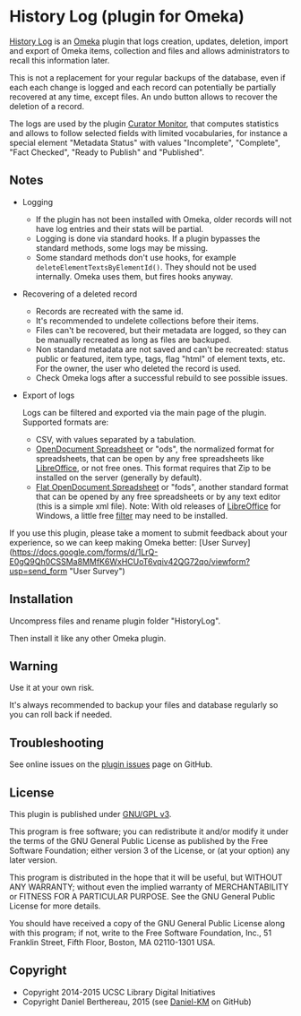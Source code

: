 History Log (plugin for Omeka)
==============================

[History Log] is an [Omeka] plugin that logs creation, updates, deletion, import
and export of Omeka items, collection and files and allows administrators to
recall this information later.

This is not a replacement for your regular backups of the database, even if each
each change is logged and each record can potentially be partially recovered at
any time, except  files. An undo button allows to recover the deletion of a
record.

The logs are used by the plugin [Curator Monitor], that computes statistics and
allows to follow selected fields with limited vocabularies, for instance a
special element "Metadata Status" with values "Incomplete", "Complete",
"Fact Checked", "Ready to Publish" and "Published".


Notes
-----

* Logging

  - If the plugin has not been installed with Omeka, older records will not have
  log entries and their stats will be partial.
  - Logging is done via standard hooks. If a plugin bypasses the standard
  methods, some logs may be missing.
  - Some standard methods don't use hooks, for example `deleteElementTextsByElementId()`.
  They should not be used internally. Omeka uses them, but fires hooks anyway.

* Recovering of a deleted record

  - Records are recreated with the same id.
  - It's recommended to undelete collections before their items.
  - Files can't be recovered, but their metadata are logged, so they can be
  manually recreated as long as files are backuped.
  - Non standard metadata are not saved and can't be recreated: status public or
  featured, item type, tags, flag "html" of element texts, etc. For the owner,
  the user who deleted the record is used.
  - Check Omeka logs after a successful rebuild to see possible issues.

* Export of logs

  Logs can be filtered and exported via the main page of the plugin. Supported
  formats are:

  - CSV, with values separated by a tabulation.
  - [OpenDocument Spreadsheet] or "ods", the normalized format for
  spreadsheets, that  can be open by any free spreadsheets like [LibreOffice],
  or not free ones. This format requires that Zip to be installed on the server
  (generally by default).
  - [Flat OpenDocument Spreadsheet] or "fods", another standard format that can
  be opened by any free spreadsheets or by any text editor (this is a simple xml
  file). Note: With old releases of [LibreOffice] for Windows, a little free
  [filter] may need to be installed.

If you use this plugin, please take a moment to submit feedback about your experience, so we can keep making Omeka better: [User Survey] (https://docs.google.com/forms/d/1LrQ-E0gQ9Qh0CSSMa8MMfK6WxHCUoT6vqiv42QG72qo/viewform?usp=send_form "User Survey")

Installation
------------

Uncompress files and rename plugin folder "HistoryLog".

Then install it like any other Omeka plugin.


Warning
-------

Use it at your own risk.

It's always recommended to backup your files and database regularly so you can
roll back if needed.


Troubleshooting
---------------

See online issues on the [plugin issues] page on GitHub.


License
-------

This plugin is published under [GNU/GPL v3].

This program is free software; you can redistribute it and/or modify it under
the terms of the GNU General Public License as published by the Free Software
Foundation; either version 3 of the License, or (at your option) any later
version.

This program is distributed in the hope that it will be useful, but WITHOUT
ANY WARRANTY; without even the implied warranty of MERCHANTABILITY or FITNESS
FOR A PARTICULAR PURPOSE. See the GNU General Public License for more
details.

You should have received a copy of the GNU General Public License along with
this program; if not, write to the Free Software Foundation, Inc.,
51 Franklin Street, Fifth Floor, Boston, MA 02110-1301 USA.


Copyright
---------

* Copyright 2014-2015 UCSC Library Digital Initiatives
* Copyright Daniel Berthereau, 2015 (see [Daniel-KM] on GitHub)


[History Log]: https://github.com/UCSCLibrary/HistoryLog
[Omeka]: https://omeka.org
[Curator Monitor]: https://github.com/Daniel-KM/CuratorMonitor
[OpenDocument Spreadsheet]: http://opendocumentformat.org/
[LibreOffice]: https://www.libreoffice.org/
[Flat OpenDocument Spreadsheet]: https://en.wikipedia.org/wiki/OpenDocument_technical_specification
[filter]: http://www.sylphide-consulting.com/shapekit/spreadsheet-generation/15-opendocument-flat-format
[plugin issues]: https://github.com/UCSCLibrary/HistoryLog/issues
[GNU/GPL v3]: https://www.gnu.org/licenses/gpl-3.0.html
[Daniel-KM]: https://github.com/Daniel-KM
